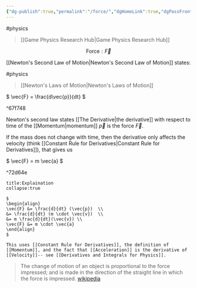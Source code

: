 ```yaml
---
{"dg-publish":true,"permalink":"/force/","dgHomeLink":true,"dgPassFrontmatter":false,"dgShowLocalGraph":true}
---
```


#physics 

> [[Game Physics Research Hub|Game Physics Research Hub]]

$$
\text{Force}:\vec{F}
$$

[[Newton's Second Law of Motion|Newton's Second Law of Motion]] states:

<div class="transclusion internal-embed is-loaded"><div class="markdown-embed">

<div class="markdown-embed-title">



</div>


#physics 
> [[Newton's Laws of Motion|Newton's Laws of Motion]]

$
\vec{F} = \frac{d\vec{p}}{dt}
$

^67f748

Newton's second law states [[The Derivative|the derivative]] with respect to time of the [[Momentum|momentum]] $\vec{p}$ is the force $\vec{F}$.

If the mass does not change with time, then the derivative only affects the velocity (think [[Constant Rule for Derivatives|Constant Rule for Derivatives]]), that gives us

$
\vec{F} = m \vec{a}
$

^72d64e

```ad-hint
title:Explaination
collapse:true

$
\begin{align}
\vec{F} &= \frac{d}{dt} (\vec{p})  \\
&= \frac{d}{dt} (m \cdot \vec{v})  \\
&= m \frac{d}{dt}(\vec{v}) \\
\vec{F} &= m \cdot \vec{a}
\end{align}
$

This uses [[Constant Rule for Derivatives]], the definition of [[Momentum]], and the fact that [[Acceleration]] is the derivative of [[Velocity]]-- see [[Derivatives and Integrals for Physics]].

```

>The change of motion of an object is proportional to the force impressed; and is made in the direction of the straight line in which the force is impressed.
>[wikipedia](https://en.wikipedia.org/wiki/Newton%27s_laws_of_motion)


</div></div>


